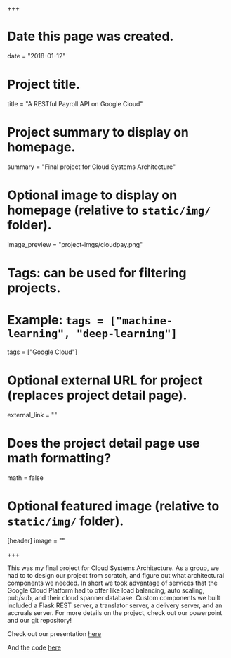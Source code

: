 +++
# Date this page was created.
date = "2018-01-12"

# Project title.
title = "A RESTful Payroll API on Google Cloud"

# Project summary to display on homepage.
summary = "Final project for Cloud Systems Architecture"

# Optional image to display on homepage (relative to `static/img/` folder).
image_preview = "project-imgs/cloudpay.png"

# Tags: can be used for filtering projects.
# Example: `tags = ["machine-learning", "deep-learning"]`
tags = ["Google Cloud"]

# Optional external URL for project (replaces project detail page).
external_link = ""

# Does the project detail page use math formatting?
math = false

# Optional featured image (relative to `static/img/` folder).
[header]
image = ""

+++

This was my final project for Cloud Systems Architecture. As a group, we had to to design our project from scratch, and figure out what architectural components we needed. In short we took advantage of services that the Google Cloud Platform had to offer like load balancing, auto scaling, pub/sub, and their cloud spanner database. Custom components we built included a Flask REST server, a translator server, a delivery server, and an accruals server. For more details on the project, check out our powerpoint and our git repository!

Check out our presentation [here](https://docs.google.com/presentation/d/1cmPqKzBXUoqGtmpfGN21j7InVt_MZc08ezGV_7phjRc/edit?usp=sharing)  

And the code [here](https://github.com/michaeldito/Google-Cloud-Payroll-API)